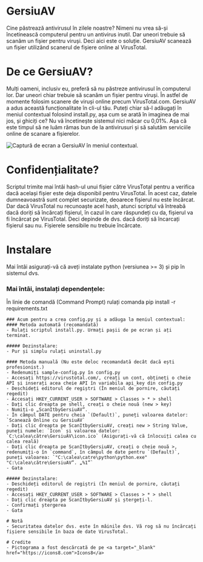 # GersiuAV
Cine păstrează antivirusul în zilele noastre? Nimeni nu vrea să-și încetinească computerul pentru un antivirus inutil. Dar uneori trebuie să scanăm un fișier pentru viruși. Deci aici este o soluție. GersiuAV scanează un fișier utilizând scanerul de fișiere online al VirusTotal.

# De ce GersiuAV?
Mulți oameni, inclusiv eu, preferă să nu păstreze antivirusul în computerul lor. Dar uneori chiar trebuie să scanăm un fișier pentru viruși. În astfel de momente folosim scanere de viruși online precum VirusTotal.com. GersiuAV a adus această funcționalitate în cli-ul tău. Puteți chiar să-l adăugați în meniul contextual folosind install.py, așa cum se arată în imaginea de mai jos, și ghiciți ce? Nu vă încetinește sistemul nici măcar cu 0,01%. Așa că este timpul să ne luăm rămas bun de la antivirusuri și să salutăm serviciile online de scanare a fișierelor.

![Captură de ecran a GersiuAV în meniul contextual.](https://telegra.ph/file/b2891e4f6ac3fcce0f578.png)

# Confidențialitate?
Scriptul trimite mai întâi hash-ul unui fișier către VirusTotal pentru a verifica dacă același fișier este deja disponibil pentru VirusTotal. În acest caz, datele dumneavoastră sunt complet securizate, deoarece fișierul nu este încărcat. Dar dacă VirusTotal nu recunoaște acel hash, atunci scriptul vă întreabă dacă doriți să încărcați fișierul, în cazul în care răspundeți cu da, fișierul va fi încărcat pe VirusTotal. Deci depinde de dvs. dacă doriți să încarcați fișierul sau nu. Fișierele sensibile nu trebuie încărcate.

# Instalare
Mai întâi asigurați-vă că aveți instalate python (versiunea >= 3) și pip în sistemul dvs.

### Mai întâi, instalați dependențele:
În linie de comandă (Command Prompt) rulați comanda
pip install -r requirements.txt
```
### Acum pentru a crea config.py și a adăuga la meniul contextual:
#### Metoda automată (recomandată)
- Rulați scriptul install.py. Urmați pașii de pe ecran și ați terminat.

##### Dezinstalare:
- Pur și simplu rulați uninstall.py

#### Metoda manuală (Nu este deloc recomandată decât dacă ești profesionist.)
- Redenumiți sample-config.py în config.py
- Accesați https://virustotal.com/, creați un cont, obțineți o cheie API și inserați acea cheie API în variabila api_key din config.py
- Deschideți editorul de regiștri (În meniul de pornire, căutați regedit)
- Accesați HKEY_CURRENT_USER > SOFTWARE > Classes > * > shell
- Dați clic dreapta pe shell, creați o cheie nouă (new > key)
- Numiți-o „ScanItbyGersiuAV”.
- În câmpul DATE pentru cheia `(Default)`, puneți valoarea datelor: `Scanează Online cu GersiuAV`
- Dați clic dreapta pe ScanItbyGersiuAV, creați new > String Value, puneți numele: `Icon` și valoarea datelor: `C:\calea\către\GersiuAV\icon.ico` (Asigurați-vă că înlocuiți calea cu calea reală)
- Dați clic dreapta pe ScanItbyGersiuAV, creați o cheie nouă >, redenumiți-o în `command`, în câmpul de date pentru `(Default)`, puneți valoarea: `"C:\calea\catre\python\python.exe" "C:\calea\către\GersiuAV”. „%1”`
- Gata

##### Dezinstalare:
- Deschideți editorul de regiștri (În meniul de pornire, căutați regedit)
- Accesați HKEY_CURRENT_USER > SOFTWARE > Classes > * > shell
- Dați clic dreapta pe ScanItbyGersiuAV și ștergeți-l.
- Confirmați ștergerea
- Gata

# Notă
- Securitatea datelor dvs. este în mâinile dvs. Vă rog să nu încărcați fișiere sensibile în baza de date VirusTotal.

# Credite
- Pictograma a fost descărcată de pe <a target="_blank" href="https://icons8.com">Icons8</a>
